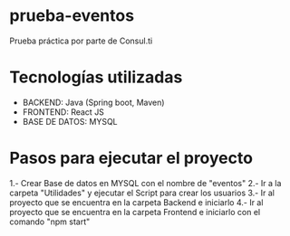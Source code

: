 # prueba-eventos
Prueba práctica por parte de Consul.ti 

# Tecnologías utilizadas 
  * BACKEND: Java (Spring boot, Maven)
  * FRONTEND: React JS
  * BASE DE DATOS: MYSQL

# Pasos para ejecutar el proyecto
1.- Crear Base de datos en MYSQL con el nombre de "eventos"
2.- Ir a la carpeta "Utilidades" y ejecutar el Script para crear los usuarios
3.- Ir al proyecto que se encuentra en la carpeta Backend e iniciarlo
4.- Ir al proyecto que se encuentra en la carpeta Frontend e iniciarlo con el comando "npm start"
